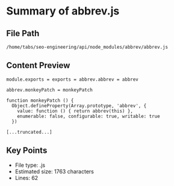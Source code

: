 # Summary of abbrev.js
  
## File Path
`/home/tabs/seo-engineering/api/node_modules/abbrev/abbrev.js`

## Content Preview
```
module.exports = exports = abbrev.abbrev = abbrev

abbrev.monkeyPatch = monkeyPatch

function monkeyPatch () {
  Object.defineProperty(Array.prototype, 'abbrev', {
    value: function () { return abbrev(this) },
    enumerable: false, configurable: true, writable: true
  })

[...truncated...]
```

## Key Points
- File type: .js
- Estimated size: 1763 characters
- Lines: 62
